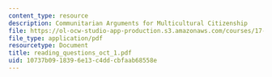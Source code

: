 ```yaml
---
content_type: resource
description: Communitarian Arguments for Multicultural Citizenship
file: https://ol-ocw-studio-app-production.s3.amazonaws.com/courses/17-042-citizenship-and-pluralism-fall-2003/10737b0918396e13c4ddcbfaab68558e_reading_questions_oct_1.pdf
file_type: application/pdf
resourcetype: Document
title: reading_questions_oct_1.pdf
uid: 10737b09-1839-6e13-c4dd-cbfaab68558e
---
```

